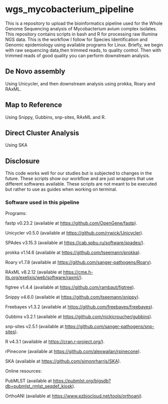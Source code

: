 # wgs_mycobacterium_pipeline
This is a repository to upload the bioinformatics pipeline used for the Whole Genome Sequencing analysis of Mycobacterium avium complex isolates. This repository contains scripts in bash and R 
for processing raw Illumina NGS data. This is the workflow I follow for Species Identification and Genomic epidemiology using available programs for Linux. Briefly, we begin with raw sequencing data,then trimmed reads, to quality control. Then with trimmed reads of good quality you can perform downstream analysis.
## De Novo assembly
Using Unicycler, and then downstream analysis using prokka, Roary and RAxML.
## Map to Reference
Using Snippy, Gubbins, snp-sites, RAxML and R.
## Direct Cluster Analysis
Using SKA
## Disclosure
This code works well for our studies but is subjected to changes in the future. These scripts show our workflow and are just wrappers that use different softwares available. These scripts are not 
meant to be executed but rather to use as guides when working on terminal.

### Software used in this pipeline
Programs:

fastp v0.23.2 (available at  https://github.com/OpenGene/fastp). 

Unicycler v0.5.0 (available at https://github.com/rrwick/Unicycler). 

SPAdes v3.15.3 (available at https://cab.spbu.ru/software/spades/). 

prokka v1.14.6 (available at https://github.com/tseemann/prokka). 

Roary v1.7.8 (available at https://github.com/sanger-pathogens/Roary). 

RAxML v8.2.12 (available at https://cme.h-its.org/exelixis/web/software/raxml/). 

figtree v1.4.4 (available at https://github.com/rambaut/figtree). 

Snippy v4.6.0 (available at  https://github.com/tseemann/snippy). 

Freebayes v1.3.2 (available at https://github.com/freebayes/freebayes).

Gubbins v3.2.1 (available at https://github.com/nickjcroucher/gubbins). 

snp-sites v2.5.1 (available at  https://github.com/sanger-pathogens/snp-sites).  

R v4.3.1 (available at https://cran.r-project.org/). 

rPinecone (available at  https://github.com/alexwailan/rpinecone).

SKA (available at  https://github.com/simonrharris/SKA).

Online resources:

PubMLST  (available at https://pubmlst.org/bigsdb?db=pubmlst_rmlst_seqdef_kiosk).

OrthoANI (available at https://www.ezbiocloud.net/tools/orthoani).

